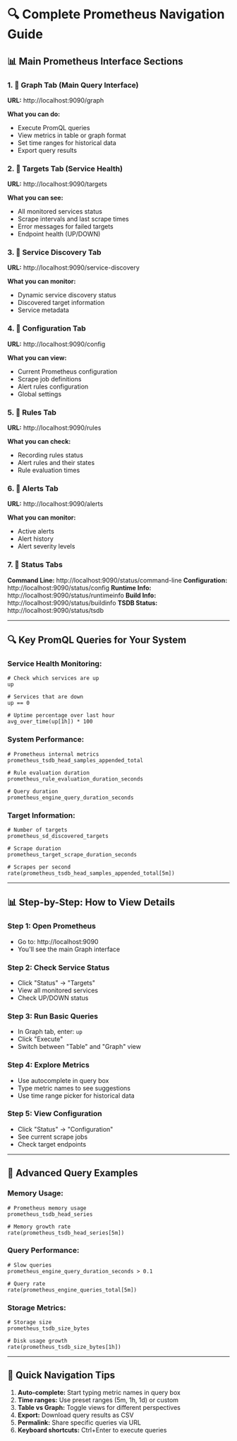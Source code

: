 # 🔍 Complete Prometheus Navigation Guide

## 📊 **Main Prometheus Interface Sections**

### **1. 🎯 Graph Tab (Main Query Interface)**

**URL:** http://localhost:9090/graph

**What you can do:**

- Execute PromQL queries
- View metrics in table or graph format
- Set time ranges for historical data
- Export query results

### **2. 🎯 Targets Tab (Service Health)**

**URL:** http://localhost:9090/targets

**What you can see:**

- All monitored services status
- Scrape intervals and last scrape times
- Error messages for failed targets
- Endpoint health (UP/DOWN)

### **3. 🎯 Service Discovery Tab**

**URL:** http://localhost:9090/service-discovery

**What you can monitor:**

- Dynamic service discovery status
- Discovered target information
- Service metadata

### **4. 🎯 Configuration Tab**

**URL:** http://localhost:9090/config

**What you can view:**

- Current Prometheus configuration
- Scrape job definitions
- Alert rules configuration
- Global settings

### **5. 🎯 Rules Tab**

**URL:** http://localhost:9090/rules

**What you can check:**

- Recording rules status
- Alert rules and their states
- Rule evaluation times

### **6. 🎯 Alerts Tab**

**URL:** http://localhost:9090/alerts

**What you can monitor:**

- Active alerts
- Alert history
- Alert severity levels

### **7. 🎯 Status Tabs**

**Command Line:** http://localhost:9090/status/command-line
**Configuration:** http://localhost:9090/status/config
**Runtime Info:** http://localhost:9090/status/runtimeinfo
**Build Info:** http://localhost:9090/status/buildinfo
**TSDB Status:** http://localhost:9090/status/tsdb

---

## 🔍 **Key PromQL Queries for Your System**

### **Service Health Monitoring:**

```promql
# Check which services are up
up

# Services that are down
up == 0

# Uptime percentage over last hour
avg_over_time(up[1h]) * 100
```

### **System Performance:**

```promql
# Prometheus internal metrics
prometheus_tsdb_head_samples_appended_total

# Rule evaluation duration
prometheus_rule_evaluation_duration_seconds

# Query duration
prometheus_engine_query_duration_seconds
```

### **Target Information:**

```promql
# Number of targets
prometheus_sd_discovered_targets

# Scrape duration
prometheus_target_scrape_duration_seconds

# Scrapes per second
rate(prometheus_tsdb_head_samples_appended_total[5m])
```

---

## 📊 **Step-by-Step: How to View Details**

### **Step 1: Open Prometheus**

- Go to: http://localhost:9090
- You'll see the main Graph interface

### **Step 2: Check Service Status**

- Click "Status" → "Targets"
- View all monitored services
- Check UP/DOWN status

### **Step 3: Run Basic Queries**

- In Graph tab, enter: `up`
- Click "Execute"
- Switch between "Table" and "Graph" view

### **Step 4: Explore Metrics**

- Use autocomplete in query box
- Type metric names to see suggestions
- Use time range picker for historical data

### **Step 5: View Configuration**

- Click "Status" → "Configuration"
- See current scrape jobs
- Check target endpoints

---

## 🎯 **Advanced Query Examples**

### **Memory Usage:**

```promql
# Prometheus memory usage
prometheus_tsdb_head_series

# Memory growth rate
rate(prometheus_tsdb_head_series[5m])
```

### **Query Performance:**

```promql
# Slow queries
prometheus_engine_query_duration_seconds > 0.1

# Query rate
rate(prometheus_engine_queries_total[5m])
```

### **Storage Metrics:**

```promql
# Storage size
prometheus_tsdb_size_bytes

# Disk usage growth
rate(prometheus_tsdb_size_bytes[1h])
```

---

## 🔧 **Quick Navigation Tips**

1. **Auto-complete:** Start typing metric names in query box
2. **Time ranges:** Use preset ranges (5m, 1h, 1d) or custom
3. **Table vs Graph:** Toggle views for different perspectives
4. **Export:** Download query results as CSV
5. **Permalink:** Share specific queries via URL
6. **Keyboard shortcuts:** Ctrl+Enter to execute queries
